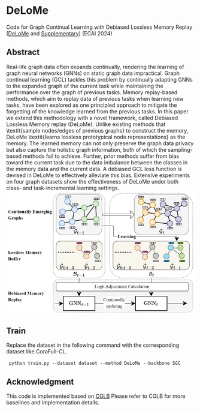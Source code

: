 # DeLoMe
Code for Graph Continual Learning with Debiased Lossless Memory Replay ([DeLoMe](https://arxiv.org/pdf/2404.10984) and [Supplementary](Supp.pdf)) (ECAI 2024)

## Abstract

Real-life graph data often expands continually, rendering the learning of graph neural networks (GNNs) on static graph data impractical. Graph continual learning (GCL) tackles this problem by continually adapting GNNs to the expanded graph of the current task while maintaining the performance over the graph of previous tasks. Memory replay-based methods, which aim to replay data of previous tasks when learning new tasks, have been explored as one principled approach to mitigate the forgetting of the knowledge learned from the previous tasks. In this paper we extend this methodology with a novel framework, called Debiased Lossless Memory replay (DeLoMe). Unlike existing methods that \textit{sample nodes/edges of previous graphs} to construct the memory, DeLoMe \textit{learns lossless prototypical node representations} as the memory. The learned memory can not only preserve the graph data privacy but also capture the holistic graph information, both of which the sampling-based methods fail to achieve. Further, prior methods suffer from bias toward the current task due to the data imbalance between the classes in the memory data and the current data. A debiased GCL loss function is devised in DeLoMe to effectively alleviate this bias. Extensive experiments on four graph datasets show the effectiveness of DeLoMe under both class- and task-incremental learning settings.
![Framework](framework.png)

## Train
Replace the dataset in the following command with the corresponding dataset like CoraFull-CL.

     python train.py --dataset dataset --method DeLoMe --backbone SGC

## Acknowledgment
This code is implemented based on [CGLB](https://github.com/QueuQ/CGLB/tree/master) Please refer to CGLB for more baselines and implementation details.
